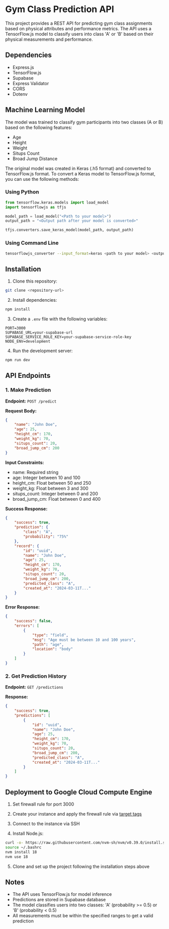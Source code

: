 # Gym Class Prediction API

This project provides a REST API for predicting gym class assignments based on physical attributes and performance metrics. The API uses a TensorFlow.js model to classify users into class 'A' or 'B' based on their physical measurements and performance.

## Dependencies

- Express.js
- TensorFlow.js
- Supabase
- Express Validator
- CORS
- Dotenv

## Machine Learning Model

The model was trained to classify gym participants into two classes (A or B) based on the following features:

- Age
- Height
- Weight
- Situps Count
- Broad Jump Distance

The original model was created in Keras (.h5 format) and converted to TensorFlow.js format. To convert a Keras model to TensorFlow.js format, you can use the following methods:

### Using Python

```python
from tensorflow.keras.models import load_model
import tensorflowjs as tfjs

model_path = load_model("<Path to your model>")
output_path = "<Output path after your model is converted>"

tfjs.converters.save_keras_model(model_path, output_path)
```

### Using Command Line

```bash
tensorflowjs_converter --input_format=keras <path to your model> <output_path>
```

## Installation

1. Clone this repository:

```bash
git clone <repository-url>
```

2. Install dependencies:

```bash
npm install
```

3. Create a `.env` file with the following variables:

```
PORT=3000
SUPABASE_URL=your-supabase-url
SUPABASE_SERVICE_ROLE_KEY=your-supabase-service-role-key
NODE_ENV=development
```

4. Run the development server:

```bash
npm run dev
```

## API Endpoints

### 1. Make Prediction

**Endpoint:** `POST /predict`

**Request Body:**

```json
{
    "name": "John Doe",
    "age": 25,
    "height_cm": 170,
    "weight_kg": 70,
    "situps_count": 20,
    "broad_jump_cm": 200
}
```

**Input Constraints:**

- name: Required string
- age: Integer between 10 and 100
- height_cm: Float between 50 and 250
- weight_kg: Float between 3 and 300
- situps_count: Integer between 0 and 200
- broad_jump_cm: Float between 0 and 400

**Success Response:**

```json
{
    "success": true,
    "prediction": {
        "class": "A",
        "probability": "75%"
    },
    "record": {
        "id": "uuid",
        "name": "John Doe",
        "age": 25,
        "height_cm": 170,
        "weight_kg": 70,
        "situps_count": 20,
        "broad_jump_cm": 200,
        "predicted_class": "A",
        "created_at": "2024-03-11T..."
    }
}
```

**Error Response:**

```json
{
    "success": false,
    "errors": [
        {
            "type": "field",
            "msg": "Age must be between 10 and 100 years",
            "path": "age",
            "location": "body"
        }
    ]
}
```

### 2. Get Prediction History

**Endpoint:** `GET /predictions`

**Response:**

```json
{
    "success": true,
    "predictions": [
        {
            "id": "uuid",
            "name": "John Doe",
            "age": 25,
            "height_cm": 170,
            "weight_kg": 70,
            "situps_count": 20,
            "broad_jump_cm": 200,
            "predicted_class": "A",
            "created_at": "2024-03-11T..."
        }
    ]
}
```

## Deployment to Google Cloud Compute Engine

1. Set firewall rule for port 3000

2. Create your instance and apply the firewall rule via [target tags](https://cloud.google.com/vpc/docs/add-remove-network-tags)

3. Connect to the instance via SSH

4. Install Node.js:

```bash
curl -o- https://raw.githubusercontent.com/nvm-sh/nvm/v0.39.0/install.sh | bash
source ~/.bashrc
nvm install 18
nvm use 18
```

5. Clone and set up the project following the installation steps above

## Notes

- The API uses TensorFlow.js for model inference
- Predictions are stored in Supabase database
- The model classifies users into two classes: 'A' (probability >= 0.5) or 'B' (probability < 0.5)
- All measurements must be within the specified ranges to get a valid prediction
